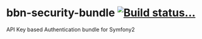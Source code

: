 bbn-security-bundle [![Build status...](https://secure.travis-ci.org/bburnichon/bbn-security-bundle.png?branch=master)](http://travis-ci.org/bburnichon/bbn-security-bundle)
===================

API Key based Authentication bundle for Symfony2
